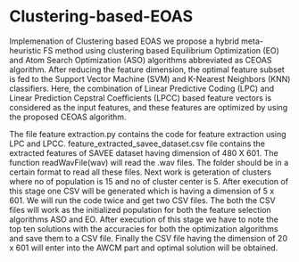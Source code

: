 # Clustering-based-EOAS
Implemenation of Clustering based EOAS
we propose a hybrid meta-heuristic FS method using clustering based Equilibrium Optimization (EO) and Atom Search Optimization (ASO) algorithms abbreviated as CEOAS algorithm. After reducing the feature dimension, the optimal feature subset is fed to the Support Vector Machine (SVM) and  K-Nearest Neighbors (KNN) classifiers. Here, the combination of Linear Predictive Coding (LPC) and Linear Prediction Cepstral Coefficients (LPCC) based feature vectors is considered as the input features, and these features are optimized by using the proposed CEOAS algorithm.

The file feature extraction.py contains the code for feature extraction using LPC and LPCC. feature_extracted_savee_dataset.csv file contains the extracted features of SAVEE dataset having dimension of 480 X 601. The function  readWavFile(wav) will read the .wav files. The folder should be in a certain format to read all these files. 
Next work is geteration of clusters where no of population is 15 and no of cluster center is 5. After execution of this stage one CSV will be generated which is having a dimension of 5 x 601. We will run the code twice and get two CSV files. The both the CSV files will work as the initialized population for both the feature selection algorithms ASO and EO. After execution of this stage we have to note the top ten solutions with the accuracies for both the optimization algorithms and save them to a CSV file. Finally the CSV file having the dimension of 20 x 601 will enter into the AWCM part and optimal solution will be obtained. 
